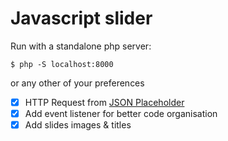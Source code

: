 # Javascript slider
Run with a standalone php server:
```
$ php -S localhost:8000
```
or any other of your preferences


- [x] HTTP Request from [JSON Placeholder](https://jsonplaceholder.typicode.com)
- [x] Add event listener for better code organisation
- [x] Add slides images & titles